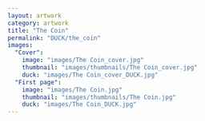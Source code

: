 ```yaml
---
layout: artwork
category: artwork
title: "The Coin"
permalink: "DUCK/the_coin"
images:
  "Cover":
    image: "images/The Coin_cover.jpg"
    thumbnail: "images/thumbnails/The Coin_cover.jpg"
    duck: "images/The Coin_cover_DUCK.jpg"
  "First page":
    image: "images/The Coin.jpg"
    thumbnail: "images/thumbnails/The Coin.jpg"
    duck: "images/The Coin_DUCK.jpg"
---
```

